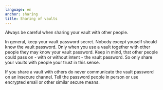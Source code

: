 ```yaml
---
language: en
anchor: sharing
title: Sharing of vaults
---
```

<p class="lead">Always be careful when sharing your vault with other people.</p>

In general, keep your vault password secret. Nobody except youself should know the vault password. Only when you use a vault together with other people they may know your vault password. Keep in mind, that other people could pass on - with or without intent - the vault password. So only share your vaults with people your trust in this sense.

If you share a vault with others do never communicate the vault password on an insecure channel. Tell the password people in person or use encrypted email or other similar secure means.

